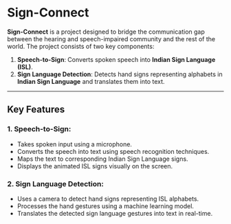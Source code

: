 # Sign-Connect

**Sign-Connect** is a project designed to bridge the communication gap between the hearing and speech-impaired community and the rest of the world. The project consists of two key components:  
1. **Speech-to-Sign**: Converts spoken speech into **Indian Sign Language (ISL)**.  
2. **Sign Language Detection**: Detects hand signs representing alphabets in **Indian Sign Language** and translates them into text.

---

## Key Features
### 1. **Speech-to-Sign**:
- Takes spoken input using a microphone.
- Converts the speech into text using speech recognition techniques.
- Maps the text to corresponding Indian Sign Language signs.
- Displays the animated ISL signs visually on the screen.

### 2. **Sign Language Detection**:
- Uses a camera to detect hand signs representing ISL alphabets.
- Processes the hand gestures using a machine learning model.
- Translates the detected sign language gestures into text in real-time.
